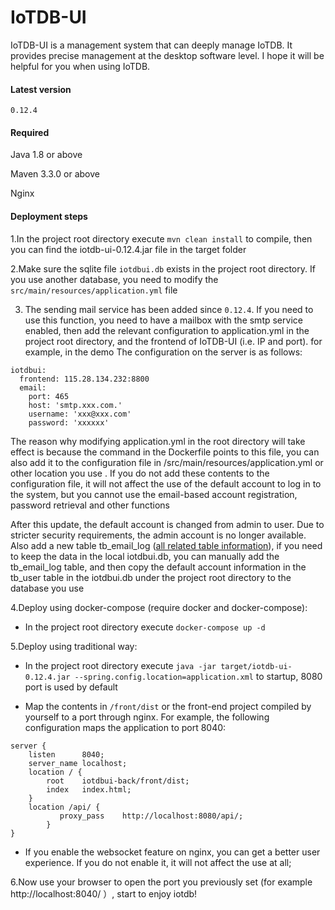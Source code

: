 # IoTDB-UI

IoTDB-UI is a management system that can deeply manage IoTDB. It provides precise management at the desktop software level. I hope it will be helpful for you when using IoTDB.

#### Latest version

`0.12.4`

#### Required

Java 1.8 or above

Maven 3.3.0 or above

Nginx

#### Deployment steps

1.In the project root directory execute `mvn clean install` to compile, then you can find the iotdb-ui-0.12.4.jar file in the target folder

2.Make sure the sqlite file `iotdbui.db` exists in the project root directory. If you use another database, you need to modify the `src/main/resources/application.yml` file

3. The sending mail service has been added since `0.12.4`. If you need to use this function, you need to have a mailbox with the smtp service enabled, then add the relevant configuration to application.yml in the project root directory, and the frontend of IoTDB-UI (i.e. IP and port). for example, in the demo The configuration on the server is as follows:

```
iotdbui:
  frontend: 115.28.134.232:8800
  email:
    port: 465
    host: 'smtp.xxx.com.'
    username: 'xxx@xxx.com'
    password: 'xxxxxx'
```

The reason why modifying application.yml in the root directory will take effect is because the command in the Dockerfile points to this file, you can also add it to the configuration file in /src/main/resources/application.yml or other location you use . If you do not add these contents to the configuration file, it will not affect the use of the default account to log in to the system, but you cannot use the email-based account registration, password retrieval and other functions

After this update, the default account is changed from admin to user. Due to stricter security requirements, the admin account is no longer available. Also add a new table tb_email_log (<a href="https://github.com/limeng32/iotdbui-back/blob/master/src/test/resources/db/schema.iotdb-ui.dev.sql">all related table information</a>), if you need to keep the data in the local iotdbui.db, you can manually add the tb_email_log table, and then copy the default account information in the tb_user table in the iotdbui.db under the project root directory to the database you use

4.Deploy using docker-compose (require docker and docker-compose):

- In the project root directory execute `docker-compose up -d`

5.Deploy using traditional way:

- In the project root directory execute `java -jar target/iotdb-ui-0.12.4.jar --spring.config.location=application.xml` to startup, 8080 port is used by default

- Map the contents in `/front/dist` or the front-end project compiled by yourself to a port through nginx. For example, the following configuration maps the application to port 8040:

```
server {
	listen		8040;
	server_name	localhost;
	location / {
		root	iotdbui-back/front/dist;
		index	index.html;
	}
	location /api/ {
           proxy_pass    http://localhost:8080/api/;
        }
}
```

- If you enable the websocket feature on nginx, you can get a better user experience. If you do not enable it, it will not affect the use at all;

6.Now use your browser to open the port you previously set (for example http://localhost:8040/ ）, start to enjoy iotdb!
